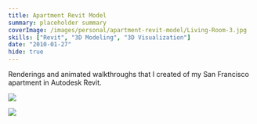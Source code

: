```yaml
---
title: Apartment Revit Model
summary: placeholder summary
coverImage: /images/personal/apartment-revit-model/Living-Room-3.jpg
skills: ["Revit", "3D Modeling", "3D Visualization"]
date: "2010-01-27"
hide: true
---
```


Renderings and animated walkthroughs that I created of my San Francisco apartment in Autodesk Revit.

![](/images/personal/apartment-revit-model/Living-Room-2.jpg)

![](/images/personal/apartment-revit-model/Living-Room-1.jpg)
